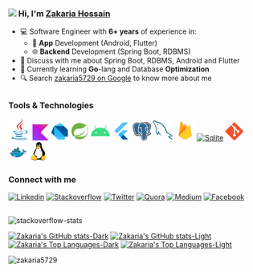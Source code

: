 ###  <img src="https://media.giphy.com/media/hvRJCLFzcasrR4ia7z/giphy.gif" width="2%"> Hi, I'm <a href="https://github.com/zakaria5729"> Zakaria Hossain </a>

- 💻 Software Engineer with **6+ years** of experience in:
  - 📱 **App** Development (Android, Flutter)
  - 🌐 **Backend** Development (Spring Boot, RDBMS)
- 💬 Discuss with me about Spring Boot, RDBMS, Android and Flutter
- 🌱 Currently learning **Go**-lang and Database **Optimization**
- 🔍 Search [zakaria5729 on Google](https://www.google.com/search?q=zakaria5729) to know more about me

##
### Tools & Technologies
<a href="https://www.java.com" target="_blank"> <img height="44" src="https://raw.githubusercontent.com/devicons/devicon/master/icons/java/java-original.svg" alt="Java" /></a>
<a href="https://kotlinlang.org" target="_blank"><img height="32" src="https://raw.githubusercontent.com/github/explore/80688e429a7d4ef2fca1e82350fe8e3517d3494d/topics/kotlin/kotlin.png" alt="Kotlin" /></a>
<a href="https://dart.dev" target="_blank"><img height="36" src="https://raw.githubusercontent.com/github/explore/80688e429a7d4ef2fca1e82350fe8e3517d3494d/topics/dart/dart.png" alt="Dart" /></a>
<a href="https://spring.io/projects/spring-boot" target="_blank"><img height="36" src="https://raw.githubusercontent.com/github/explore/80688e429a7d4ef2fca1e82350fe8e3517d3494d/topics/spring-boot/spring-boot.png" alt="Spring Boot" /></a>
<a href="https://www.android.com" target="_blank"><img height="38" src="https://raw.githubusercontent.com/github/explore/80688e429a7d4ef2fca1e82350fe8e3517d3494d/topics/android/android.png" alt="Android" /></a>
<a href="https://flutter.dev" target="_blank"><img height="38" src="https://raw.githubusercontent.com/github/explore/80688e429a7d4ef2fca1e82350fe8e3517d3494d/topics/flutter/flutter.png" alt="Flutter" /></a>
<a href="https://www.postgresql.org" target="_blank"><img height="36" src="https://raw.githubusercontent.com/github/explore/80688e429a7d4ef2fca1e82350fe8e3517d3494d/topics/postgresql/postgresql.png" alt="PostgreSQL" /></a>
<a href="https://www.mysql.com" target="_blank"> <img height="40" src="https://raw.githubusercontent.com/devicons/devicon/master/icons/mysql/mysql-original.svg" alt="MySQL" /></a>
<a href="https://firebase.google.com" target="_blank"><img height="40" src="https://raw.githubusercontent.com/github/explore/80688e429a7d4ef2fca1e82350fe8e3517d3494d/topics/firebase/firebase.png" alt="Firebase" /></a>
<a href="https://www.sqlite.org" target="_blank"> <img height="36" src="https://www.vectorlogo.zone/logos/sqlite/sqlite-icon.svg" alt="Sqlite" /></a>
<a href="https://git-scm.com" target="_blank"> <img height="36" src="https://raw.githubusercontent.com/devicons/devicon/master/icons/git/git-original.svg" alt="Git" /></a>
<a href="https://www.docker.com" target="_blank"> <img height="36" src="https://raw.githubusercontent.com/devicons/devicon/master/icons/docker/docker-original.svg" alt="Docker" /></a>
<a href="https://www.linux.org" target="_blank"> <img height="39" src="https://raw.githubusercontent.com/devicons/devicon/master/icons/linux/linux-original.svg" alt="Linux" /></a>

### Connect with me
[![Linkedin](https://img.shields.io/badge/-linkedin-blue?style=for-the-badge&logoColor=white&color=blue&logo=linkedin&link=https://www.linkedin.com/in/zakaria5729)](https://www.linkedin.com/in/zakaria5729)
[![Stackoverflow](https://img.shields.io/badge/-stackoverflow-oarnge?style=for-the-badge&logo=stackoverflow&logoColor=white&color=orange&link=https://stackoverflow.com/users/8641776)](https://stackoverflow.com/users/8641776)
[![Twitter](https://img.shields.io/badge/-twitter-blue?style=for-the-badge&logo=twitter&logoColor=white&color=blue&link=https://twitter.com/zakaria5729)](https://twitter.com/zakaria5729)
[![Quora](https://img.shields.io/badge/-quora-maroon?style=for-the-badge&logoColor=white&color=maroon&logo=quora&https://www.quora.com/profile/Zakaria-Hossain-8)](https://www.quora.com/profile/Zakaria-Hossain-8)
[![Medium](https://img.shields.io/badge/-medium-black?style=for-the-badge&logo=medium&logoColor=white&color=black&link=https://medium.com/@zakaria5729)](https://medium.com/@zakaria5729)
[![Facebook](https://img.shields.io/badge/-facebook-blue?style=for-the-badge&logo=facebook&logoColor=white&color=blue&link=https://www.facebook.com/zakaria5729)](https://www.facebook.com/zakaria5729)

##
![stackoverflow-stats](https://github-stackoverflow-readme.vercel.app/?userId=8641776)

[![Zakaria's GitHub stats-Dark](https://github-readme-stats.vercel.app/api?username=zakaria5729&show_icons=true&border_radius=16&line_height=27&hide_border=true&icon_color=FFA500&title_color=FFA500&bg_color=12181B&rank_icon=percentile&count_private=true&include_all_commits=true&theme=dark#gh-dark-mode-only)](https://github.com/zakaria5729/github-readme-stats#gh-dark-mode-only)
[![Zakaria's GitHub stats-Light](https://github-readme-stats.vercel.app/api?username=zakaria5729&show_icons=true&border_radius=16&line_height=27&icon_color=FFA500&title_color=FFA500&rank_icon=percentile&count_private=true&include_all_commits=true&theme=default#gh-light-mode-only)](https://github.com/zakaria5729/github-readme-stats#gh-light-mode-only) 
&nbsp;&nbsp;   [![Zakaria's Top Languages-Dark](https://github-readme-stats.vercel.app/api/top-langs/?username=zakaria5729&langs_count=3&border_radius=16&hide_border=true&text_bold=true&title_color=FFA500&bg_color=12181B&include_all_commits=true&count_private=true&hide=html,css,php,c&theme=dark#gh-dark-mode-only)](https://github.com/zakaria5729/github-readme-stats#gh-dark-mode-only)
[![Zakaria's Top Languages-Light](https://github-readme-stats.vercel.app/api/top-langs/?username=zakaria5729&langs_count=3&border_radius=16&text_bold=true&title_color=FFA500&include_all_commits=true&count_private=true&hide=html,css,php,c&theme=default#gh-light-mode-only)](https://github.com/zakaria5729/github-readme-langs_count#gh-light-mode-only)

<img src="https://komarev.com/ghpvc/?username=zakaria5729&label=Total+Profile+Views:&color=red&style=for-the-badge" alt="zakaria5729" height="36" />
